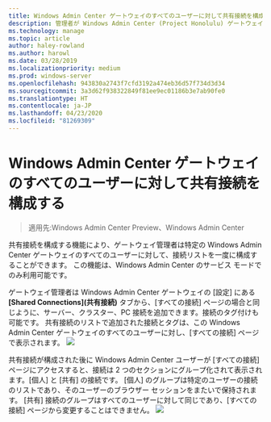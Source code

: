 ```yaml
---
title: Windows Admin Center ゲートウェイのすべてのユーザーに対して共有接続を構成する
description: 管理者が Windows Admin Center (Project Honolulu) ゲートウェイを一度に構成して、すべてのユーザーが接続の単一のリストを共有できるようにする方法を説明します。
ms.technology: manage
ms.topic: article
author: haley-rowland
ms.author: harowl
ms.date: 03/28/2019
ms.localizationpriority: medium
ms.prod: windows-server
ms.openlocfilehash: 943830a2743f7cfd3192a474eb36d57f734d3d34
ms.sourcegitcommit: 3a3d62f938322849f81ee9ec01186b3e7ab90fe0
ms.translationtype: HT
ms.contentlocale: ja-JP
ms.lasthandoff: 04/23/2020
ms.locfileid: "81269309"
---
```

# <a name="configure-shared-connections-for-all-users-of-the-windows-admin-center-gateway"></a>Windows Admin Center ゲートウェイのすべてのユーザーに対して共有接続を構成する

> 適用先:Windows Admin Center Preview、Windows Admin Center

共有接続を構成する機能により、ゲートウェイ管理者は特定の Windows Admin Center ゲートウェイのすべてのユーザーに対して、接続リストを一度に構成することができます。 この機能は、Windows Admin Center のサービス モードでのみ利用可能です。

ゲートウェイ管理者は Windows Admin Center ゲートウェイの [設定] にある **[Shared Connections]\(共有接続\)** タブから、[すべての接続] ページの場合と同じように、サーバー、クラスター、PC 接続を追加できます。接続のタグ付けも可能です。 共有接続のリストで追加された接続とタグは、この Windows Admin Center ゲートウェイのすべてのユーザーに対し、[すべての接続] ページで表示されます。
    ![](../media/shared-cnxns-1.png)

共有接続が構成された後に Windows Admin Center ユーザーが [すべての接続] ページにアクセスすると、接続は 2 つのセクションにグループ化されて表示されます。[個人] と [共有] の接続です。 [個人] のグループは特定のユーザーの接続のリストであり、そのユーザーのブラウザー セッションをまたいで保持されます。 [共有] 接続のグループはすべてのユーザーに対して同じであり、[すべての接続] ページから変更することはできません。
![](../media/shared-cnxns-2.png)